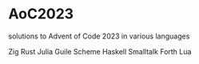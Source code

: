 # AoC2023
solutions to Advent of Code 2023 in various languages

Zig
Rust
Julia
Guile Scheme
Haskell
Smalltalk
Forth
Lua
